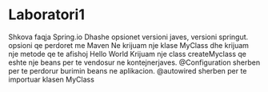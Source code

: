 # Laboratori1

Shkova faqja Spring.io 
Dhashe opsionet versioni javes, versioni springut. opsioni qe perdoret me Maven
Ne krijuam nje klase MyClass dhe krijuam nje metode qe te afishoj Hello World
Krijuam nje class createMyclass qe eshte nje beans per te vendosur ne kontejnerjaves.
@Configuration sherben per te perdorur burimin beans ne aplikacion.
@autowired sherben per te importuar klasen MyClass 
